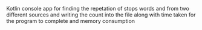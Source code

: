 Kotlin console app for finding the repetation of stops words and from two different sources and writing the count into the file along with time taken for the program to complete and memory consumption
